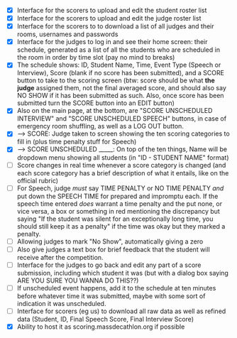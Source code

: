 - [x] Interface for the scorers to upload and edit the student roster list
- [x] Interface for the scorers to upload and edit the judge roster list
- [x] Interface for the scorers to to download a list of all judges and their rooms, usernames and passwords
- [x] Interface for the judges to log in and see their home screen: their schedule, generated as a list of all the students who are scheduled in the room in order by time slot (pay no mind to breaks)
- [x] The schedule shows: ID, Student Name, Time, Event Type (Speech or Interview), Score (blank if no score has been submitted), and a SCORE button to take to the scoring screen (btw: score should be what **the judge** assigned them, not the final averaged score, and should also say NO SHOW if it has been submitted as such. Also, once score has been submitted turn the SCORE button into an EDIT button)
- [x] Also on the main page, at the bottom, are "SCORE UNSCHEDULED INTERVIEW" and "SCORE UNSCHEDULED SPEECH" buttons, in case of emergency room shuffling, as well as a LOG OUT button. 
- [x] --> SCORE: Judge taken to screen showing the ten scoring categories to fill in (plus time penalty stuff for Speech) 
- [x] --> SCORE UNSCHEDULED _____: On top of the ten things, Name will be dropdown menu showing all students (in "ID - STUDENT NAME" format)
- [ ] Score changes in real time whenever a score category is changed (and each score category has a brief description of what it entails, like on the official rubric)
- [ ] For Speech, judge _must_ say TIME PENALTY or NO TIME PENALTY _and_ put down the SPEECH TIME for prepared and impromptu each. If the speech time entered *does* warrant a time penalty and the put none, or vice versa, a box or something in red mentioning the discrepancy but saying "If the student was silent for an exceptionally long time, you should still keep it as a penalty" if the time was okay but they marked a penalty. 
- [ ] Allowing judges to mark "No Show", automatically giving a zero
- [ ] Also give judges a text box for brief feedback that the student will receive after the competition. 
- [ ] Interface for the judges to go back and edit any part of a score submission, including which student it was (but with a dialog box saying ARE YOU SURE YOU WANNA DO THIS??)
- [ ] If unscheduled event happens, add it to the schedule at ten minutes before whatever time it was submitted, maybe with some sort of indication it was unscheduled. 
- [ ] Interface for scorers (eg us) to download all raw data as well as refined data (Student, ID, Final Speech Score, Final Interview Score)
- [x] Ability to host it as scoring.massdecathlon.org if possible